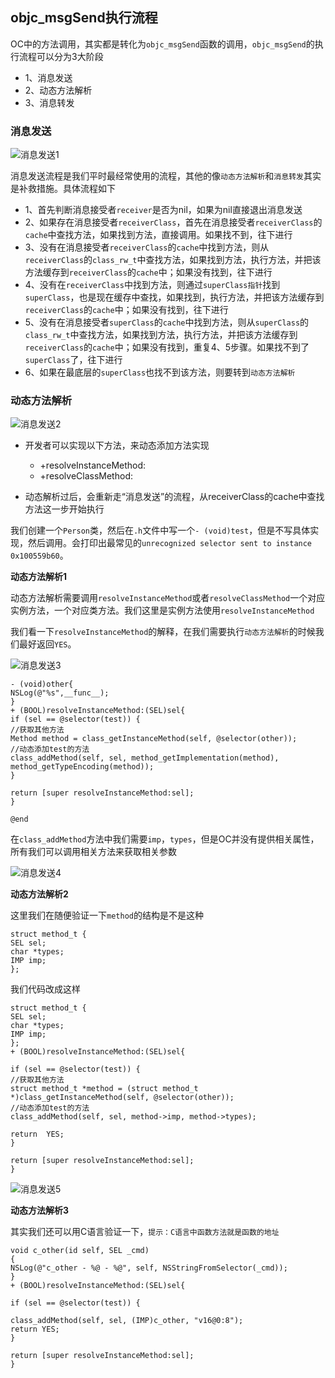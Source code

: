 ## objc_msgSend执行流程 

OC中的方法调用，其实都是转化为`objc_msgSend`函数的调用，`objc_msgSend`的执行流程可以分为3大阶段
- 1、消息发送
- 2、动态方法解析
- 3、消息转发


### 消息发送

![消息发送1](https://github.com/SunshineBrother/JHBlog/blob/master/iOS知识点/RunTime/消息发送1.png)

消息发送流程是我们平时最经常使用的流程，其他的像`动态方法解析`和`消息转发`其实是补救措施。具体流程如下
- 1、首先判断消息接受者`receiver`是否为nil，如果为nil直接退出消息发送
- 2、如果存在消息接受者`receiverClass`，首先在消息接受者`receiverClass`的`cache`中查找方法，如果找到方法，直接调用。如果找不到，往下进行
- 3、没有在消息接受者`receiverClass`的`cache`中找到方法，则从`receiverClass`的`class_rw_t`中查找方法，如果找到方法，执行方法，并把该方法缓存到`receiverClass`的`cache`中；如果没有找到，往下进行
- 4、没有在`receiverClass`中找到方法，则通过`superClass指针`找到`superClass`，也是现在缓存中查找，如果找到，执行方法，并把该方法缓存到`receiverClass`的`cache`中；如果没有找到，往下进行
- 5、没有在消息接受者`superClass`的`cache`中找到方法，则从`superClass`的`class_rw_t`中查找方法，如果找到方法，执行方法，并把该方法缓存到`receiverClass`的`cache`中；如果没有找到，重复4、5步骤。如果找不到了`superClass`了，往下进行
- 6、如果在最底层的`superClass`也找不到该方法，则要转到`动态方法解析`


### 动态方法解析

![消息发送2](https://github.com/SunshineBrother/JHBlog/blob/master/iOS知识点/RunTime/消息发送2.png)

- 开发者可以实现以下方法，来动态添加方法实现
    - +resolveInstanceMethod:
    - +resolveClassMethod:
    
- 动态解析过后，会重新走“消息发送”的流程，从receiverClass的cache中查找方法这一步开始执行

我们创建一个`Person`类，然后在`.h`文件中写一个`- (void)test`，但是不写具体实现，然后调用。会打印出最常见的`unrecognized selector sent to instance 0x100559b60`。

**动态方法解析1**

动态方法解析需要调用`resolveInstanceMethod`或者`resolveClassMethod`一个对应实例方法，一个对应类方法。我们这里是实例方法使用`resolveInstanceMethod`

我们看一下`resolveInstanceMethod`的解释，在我们需要执行`动态方法解析`的时候我们最好返回`YES`。

![消息发送3](https://github.com/SunshineBrother/JHBlog/blob/master/iOS知识点/RunTime/消息发送3.png)

```
- (void)other{
NSLog(@"%s",__func__);
}
+ (BOOL)resolveInstanceMethod:(SEL)sel{
if (sel == @selector(test)) {
//获取其他方法
Method method = class_getInstanceMethod(self, @selector(other));
//动态添加test的方法
class_addMethod(self, sel, method_getImplementation(method), method_getTypeEncoding(method));
}

return [super resolveInstanceMethod:sel];
}

@end
```

 在`class_addMethod`方法中我们需要`imp`，`types`，但是OC并没有提供相关属性，所有我们可以调用相关方法来获取相关参数
 
 ![消息发送4](https://github.com/SunshineBrother/JHBlog/blob/master/iOS知识点/RunTime/消息发送4.png)


**动态方法解析2**

这里我们在随便验证一下`method`的结构是不是这种
```
struct method_t {
SEL sel;
char *types;
IMP imp;
};
```
我们代码改成这样
```
struct method_t {
SEL sel;
char *types;
IMP imp;
};
+ (BOOL)resolveInstanceMethod:(SEL)sel{

if (sel == @selector(test)) {
//获取其他方法
struct method_t *method = (struct method_t *)class_getInstanceMethod(self, @selector(other));
//动态添加test的方法
class_addMethod(self, sel, method->imp, method->types);

return  YES;
}

return [super resolveInstanceMethod:sel];
}
```

 ![消息发送5](https://github.com/SunshineBrother/JHBlog/blob/master/iOS知识点/RunTime/消息发送5.png)


**动态方法解析3**

其实我们还可以用C语言验证一下，`提示：C语言中函数方法就是函数的地址`

```
void c_other(id self, SEL _cmd)
{
NSLog(@"c_other - %@ - %@", self, NSStringFromSelector(_cmd));
}
+ (BOOL)resolveInstanceMethod:(SEL)sel{

if (sel == @selector(test)) {

class_addMethod(self, sel, (IMP)c_other, "v16@0:8");
return YES;
}

return [super resolveInstanceMethod:sel];
}

```






















































